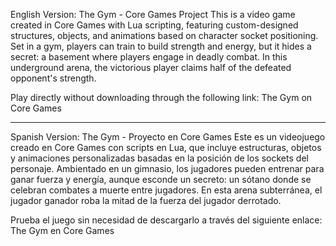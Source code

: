English Version:
The Gym - Core Games Project
This is a video game created in Core Games with Lua scripting, featuring custom-designed structures, objects, and animations based on character socket positioning. Set in a gym, players can train to build strength and energy, but it hides a secret: a basement where players engage in deadly combat. In this underground arena, the victorious player claims half of the defeated opponent's strength.

Play directly without downloading through the following link: The Gym on Core Games

________________________________________________________________________________________________________________________________________________________________________________________________________________________________________________________________________________________________________________________________________________________________________________________________________________ 

Spanish Version:
The Gym - Proyecto en Core Games
Este es un videojuego creado en Core Games con scripts en Lua, que incluye estructuras, objetos y animaciones personalizadas basadas en la posición de los sockets del personaje. Ambientado en un gimnasio, los jugadores pueden entrenar para ganar fuerza y energía, aunque esconde un secreto: un sótano donde se celebran combates a muerte entre jugadores. En esta arena subterránea, el jugador ganador roba la mitad de la fuerza del jugador derrotado.

Prueba el juego sin necesidad de descargarlo a través del siguiente enlace: The Gym en Core Games
